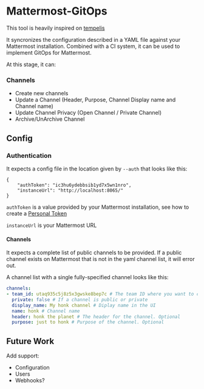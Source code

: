 # Mattermost-GitOps

This tool is heavily inspired on [tempelis](https://github.com/kubernetes-sigs/slack-infra/tree/master/tempelis)

It syncronizes the configuration described in a YAML file against your Mattermost installation.
Combined with a CI system, it can be used to implement GitOps for Mattermost.

At this stage, it can:

### Channels
  - Create new channels
  - Update a Channel (Header, Purpose, Channel Display name and Channel name)
  - Update Channel Privacy (Open Channel / Private Channel)
  - Archive/UnArchive Channel


## Config

### Authentication

It expects a config file in the location given by `--auth` that looks like this:

```
{
    "authToken": "ic3hu6ydebbsib1yd7x5wn1nro",
    "instanceUrl": "http://localhost:8065/"
}
```

`authToken` is a value provided by your Mattermost installation, see how to
create a [Personal Token](https://docs.mattermost.com/developer/personal-access-tokens.html?#personal-access-tokens)

`instanceUrl` is your Mattermost URL


#### Channels

It expects a complete list of public channels to be provided. If a public channel exists on
Mattermost that is not in the yaml channel list, it will error out.

A channel list with a single fully-specified channel looks like this:


```yaml
channels:
- team_id: utaq935c5j8z5x3gwske8bep7c # The team ID where you want to create the channel, a Mattermost installation can have multiple teams
  private: false # If a channel is public or private
  display_name: My honk channel # Diplay name in the UI
  name: honk # Channel name
  header: honk the planet # The header for the channel. Optional
  purpose: just to honk # Purpose of the channel. Optional
```


## Future Work

Add support:

- Configuration
- Users
- Webhooks?
